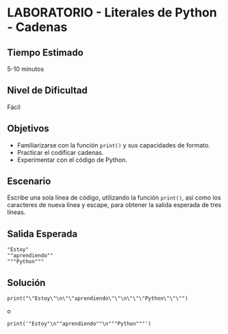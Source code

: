 # LABORATORIO - Literales de Python - Cadenas

## Tiempo Estimado

5-10 minutos

## Nivel de Dificultad

Fácil

## Objetivos

* Familiarizarse con la función `print()` y sus capacidades de formato.
* Practicar el codificar cadenas.
* Experimentar con el código de Python.


## Escenario

Escribe una sola línea de código, utilizando la función `print()`, así como los caracteres de nueva línea y escape, para obtener la salida esperada de tres líneas.

## Salida Esperada

```
"Estoy"
""aprendiendo""
"""Python"""
```

## Solución

```
print("\"Estoy\"\n\"\"aprendiendo\"\"\n\"\"\"Python\"\"\"")
```

o

```
print('"Estoy"\n""aprendiendo""\n"""Python"""')
```